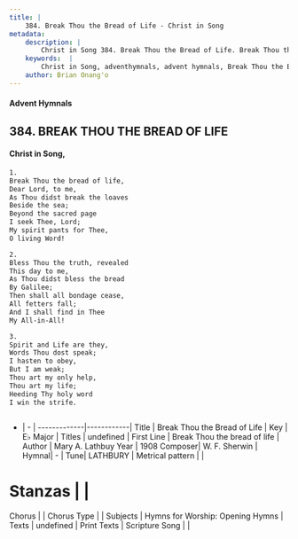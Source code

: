 ```yaml
---
title: |
    384. Break Thou the Bread of Life - Christ in Song
metadata:
    description: |
        Christ in Song 384. Break Thou the Bread of Life. Break Thou the bread of life, Dear Lord, to me, As Thou didst break the loaves Beside the sea; Beyond the sacred page I seek Thee, Lord; My spirit pants for Thee, O living Word!
    keywords:  |
        Christ in Song, adventhymnals, advent hymnals, Break Thou the Bread of Life, Break Thou the bread of life. 
    author: Brian Onang'o
---
```


#### Advent Hymnals
## 384. BREAK THOU THE BREAD OF LIFE
####  Christ in Song,

```txt
1.
Break Thou the bread of life,
Dear Lord, to me,
As Thou didst break the loaves
Beside the sea;
Beyond the sacred page
I seek Thee, Lord;
My spirit pants for Thee,
O living Word!

2.
Bless Thou the truth, revealed
This day to me,
As Thou didst bless the bread
By Galilee;
Then shall all bondage cease,
All fetters fall;
And I shall find in Thee
My All-in-All!

3.
Spirit and Life are they,
Words Thou dost speak;
I hasten to obey,
But I am weak;
Thou art my only help,
Thou art my life;
Heeding Thy holy word
I win the strife.



```

- |   -  |
-------------|------------|
Title | Break Thou the Bread of Life |
Key | E♭ Major |
Titles | undefined |
First Line | Break Thou the bread of life |
Author | Mary A. Lathbuy
Year | 1908
Composer| W. F. Sherwin |
Hymnal|  - |
Tune| LATHBURY |
Metrical pattern | |
# Stanzas |  |
Chorus |  |
Chorus Type |  |
Subjects | Hymns for Worship: Opening Hymns |
Texts | undefined |
Print Texts | 
Scripture Song |  |
    
